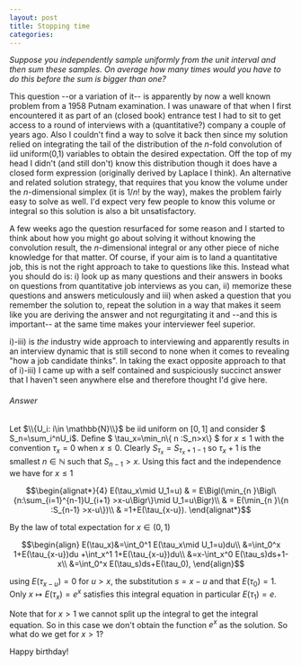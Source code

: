 ```yaml
---
layout: post
title: Stopping time
categories:
---
```


*Suppose you  independently  sample uniformly from the unit interval and then sum these samples. On average how many times would you have to do this before the sum is  bigger than one?*

This question --or a variation of it-- is apparently by now a well known problem from a 1958 Putnam examination. I was unaware of that when I first encountered it as part of  an (closed book) entrance test I had to sit to get access to a round of interviews with a (quantitative?) company a couple of years ago. Also I couldn't find a way to solve it back then since my solution relied on integrating the tail of the distribution of the $n$-fold convolution of iid uniform(0,1) variables to obtain the desired expectation.  Off the top of my head I didn't (and still don't) know this distribution though it does have a closed form expression (originally derived by Laplace I think). An alternative and related solution strategy, that requires that you know the volume under the $n$-dimensional simplex  (it is $1/n!$ by the way), makes the problem fairly easy to solve as well. I'd expect very few people to know this volume or integral so this solution is also a bit unsatisfactory.    

A few weeks ago the question resurfaced for some reason and I started to think  about how you might go about solving it without knowing the convolution result, the $n$-dimensional integral or any other piece of niche knowledge for that matter.
Of course, if your aim is to land a quantitative job, this is not the right approach to take to questions like this. Instead what you should do is: i) look up as many questions and their answers in books on questions from quantitative job interviews as you can, ii) memorize  these questions and answers meticulously  and iii) when asked a question that you remember the solution to, repeat the solution in a way that makes it seem like you are deriving the answer and not regurgitating it and --and this is important-- at the same time makes your interviewer feel superior.

i)-iii) is *the* industry wide approach to interviewing and apparently results in an interview dynamic that is still second to none when it comes to revealing "how a job candidate thinks". In taking the exact opposite approach to that of i)-iii) I came up with a self contained and suspiciously succinct answer that I haven't seen anywhere else and therefore thought I'd give here.

###### Answer

Let $\\{U_i: i\in \mathbb{N}\\}$ be iid uniform on $[0,1 ]$ and consider $ S_n=\sum_i^nU_i$. Define $ \tau_x=\min_n\\{ n :S_n>x\\} $ for $x\leq 1$ with the convention $\tau_x=0$ when $x\leq0$.
Clearly $S_{\tau_x}=S_{\tau_x+1 -1}$ so  $\tau_x+1$ is the smallest $n\in \mathbb{N}$ such that $S_{n-1}>x$. Using this fact and the independence we have   for $x\leq1$

$$\begin{alignat*}{4}
  E(\tau_x\mid U_1=u)
&  =  E\Bigl(\min_{n }\Bigl\{n:\sum_{i=1}^{n-1}U_{i+1} >x-u\Bigr\}\mid U_1=u\Bigr)\\
 & =   E(\min_{n }\{n  :S_{n-1} >x-u\})\\
 &  =1+E(\tau_{x-u}).
\end{alignat*}$$

By the law of total expectation for $x\in (0,1)$

$$\begin{align}  E(\tau_x)&=\int_0^1 E(\tau_x\mid U_1=u)du\\
  &=\int_0^x 1+E(\tau_{x-u})du  +\int_x^1 1+E(\tau_{x-u})du\\
  &=x-\int_x^0 E(\tau_s)ds+1-x\\
  &=\int_0^x E(\tau_s)ds+E(\tau_0),
\end{align}$$

using $E(\tau_{x-u})=0$ for $u>x$, the substitution $s=x-u$ and that $E(\tau_0)=1$.
 Only $x \mapsto E(\tau_x)=e^{x}$ satisfies this integral equation in particular $E(\tau_1)=e$.

Note that for $x>1$ we cannot split up the integral to get the integral equation.
So in this case we don't obtain the function $e^x$ as the solution. So what do we get for $x>1$? 

Happy birthday!
